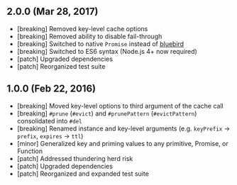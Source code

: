 ## 2.0.0 (Mar 28, 2017)

- [breaking] Removed key-level cache options
- [breaking] Removed ability to disable fail-through
- [breaking] Switched to native `Promise` instead of [bluebird](https://www.npmjs.com/package/bluebird)
- [breaking] Switched to ES6 syntax (Node.js 4+ now required)
- [patch] Upgraded dependencies
- [patch] Reorganized test suite


## 1.0.0 (Feb 22, 2016)

- [breaking] Moved key-level options to third argument of the cache call
- [breaking] `#prune` (`#evict`) and `#prunePattern` (`#evictPattern`) consolidated into `#del`
- [breaking] Renamed instance and key-level arguments (e.g. `keyPrefix` &rarr; `prefix`, `expires` &rarr; `ttl`)
- [minor] Generalized key and priming values to any primitive, Promise, or Function
- [patch] Addressed thundering herd risk
- [patch] Upgraded dependencies
- [patch] Reorganized and expanded test suite
